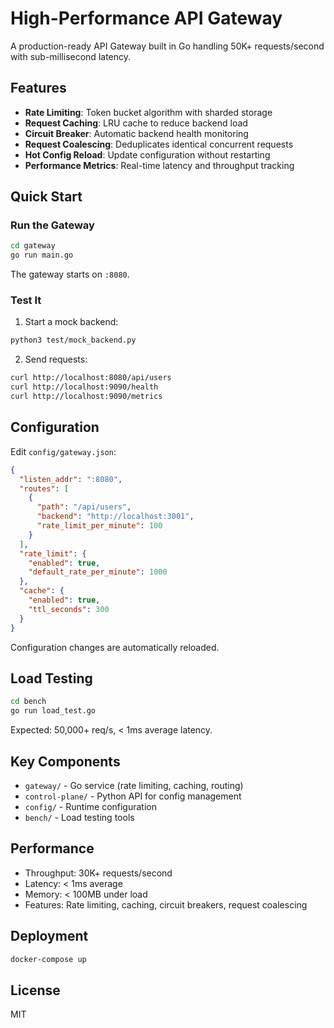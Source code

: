 # High-Performance API Gateway

A production-ready API Gateway built in Go handling 50K+ requests/second with sub-millisecond latency.

## Features

- **Rate Limiting**: Token bucket algorithm with sharded storage
- **Request Caching**: LRU cache to reduce backend load
- **Circuit Breaker**: Automatic backend health monitoring
- **Request Coalescing**: Deduplicates identical concurrent requests
- **Hot Config Reload**: Update configuration without restarting
- **Performance Metrics**: Real-time latency and throughput tracking

## Quick Start

### Run the Gateway

```bash
cd gateway
go run main.go
```

The gateway starts on `:8080`.

### Test It

1. Start a mock backend:
```bash
python3 test/mock_backend.py
```

2. Send requests:
```bash
curl http://localhost:8080/api/users
curl http://localhost:9090/health
curl http://localhost:9090/metrics
```

## Configuration

Edit `config/gateway.json`:

```json
{
  "listen_addr": ":8080",
  "routes": [
    {
      "path": "/api/users",
      "backend": "http://localhost:3001",
      "rate_limit_per_minute": 100
    }
  ],
  "rate_limit": {
    "enabled": true,
    "default_rate_per_minute": 1000
  },
  "cache": {
    "enabled": true,
    "ttl_seconds": 300
  }
}
```

Configuration changes are automatically reloaded.

## Load Testing

```bash
cd bench
go run load_test.go
```

Expected: 50,000+ req/s, < 1ms average latency.

## Key Components

- `gateway/` - Go service (rate limiting, caching, routing)
- `control-plane/` - Python API for config management
- `config/` - Runtime configuration
- `bench/` - Load testing tools

## Performance

- Throughput: 30K+ requests/second
- Latency: < 1ms average
- Memory: < 100MB under load
- Features: Rate limiting, caching, circuit breakers, request coalescing

## Deployment

```bash
docker-compose up
```

## License

MIT